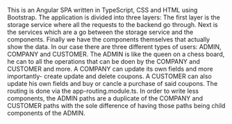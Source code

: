 
This is an Angular SPA written in TypeScript, CSS and HTML using Bootstrap. The application is divided into three layers:
The first layer is the storage service where all the requests to the backend go through.
Next is the services which are a go between the storage service and the components.
Finally we have the components themselves that actually show the data.
In our case there are three different types of users: ADMIN, COMPANY and CUSTOMER.
The ADMIN is like the queen on a chess board, he can to all the operations that can be doen by the COMPANY and CUSTOMER and more.
A COMPANY can update its own fields and more importantly- create update and delete coupons.
A CUSTOMER can also update his own fields and buy or cancle a purchase of said coupons.
The routing is done via the app-routing.module.ts.
 In order to write less components, the ADMIN paths are a duplicate of the COMPANY and CUSTOMER paths with the sole difference of having those paths being child components of the ADMIN.  

